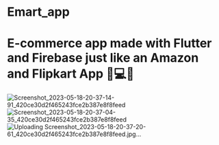 # Emart_app
 
# E-commerce app made with Flutter and Firebase just like an Amazon and Flipkart App 📲💻🔥


![Screenshot_2023-05-18-20-37-14-91_420ce30d2f465243fce2b387e8f8feed](https://github.com/surajmandal99/E-Mart/assets/105273927/2436f4c9-ea17-4bb0-8f20-bb8d068ec012)
![Screenshot_2023-05-18-20-37-04-35_420ce30d2f465243fce2b387e8f8feed](https://github.com/surajmandal99/E-Mart/assets/105273927/620a76d3-5802-4cd4-b6d3-ce8d755cb5e0)
![Uploading Screenshot_2023-05-18-20-37-20-61_420ce30d2f465243fce2b387e8f8feed.jpg…]()
